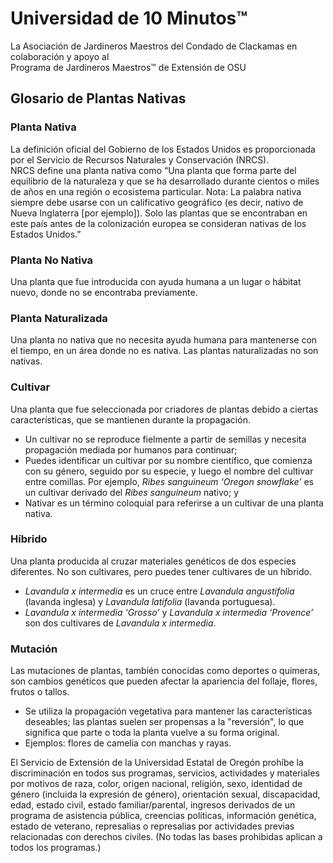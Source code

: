# Universidad de 10 Minutos™  
La Asociación de Jardineros Maestros del Condado de Clackamas en colaboración y apoyo al  
Programa de Jardineros Maestros™ de Extensión de OSU  

## Glosario de Plantas Nativas  

### Planta Nativa  
La definición oficial del Gobierno de los Estados Unidos es proporcionada por el Servicio de Recursos Naturales y Conservación (NRCS).  
NRCS define una planta nativa como “Una planta que forma parte del equilibrio de la naturaleza y que se ha desarrollado durante cientos o miles de años en una región o ecosistema particular. Nota: La palabra nativa siempre debe usarse con un calificativo geográfico (es decir, nativo de Nueva Inglaterra [por ejemplo]). Solo las plantas que se encontraban en este país antes de la colonización europea se consideran nativas de los Estados Unidos.”  

### Planta No Nativa  
Una planta que fue introducida con ayuda humana a un lugar o hábitat nuevo, donde no se encontraba previamente.  

### Planta Naturalizada  
Una planta no nativa que no necesita ayuda humana para mantenerse con el tiempo, en un área donde no es nativa. Las plantas naturalizadas no son nativas.  

### Cultivar  
Una planta que fue seleccionada por criadores de plantas debido a ciertas características, que se mantienen durante la propagación.  
- Un cultivar no se reproduce fielmente a partir de semillas y necesita propagación mediada por humanos para continuar;  
- Puedes identificar un cultivar por su nombre científico, que comienza con su género, seguido por su especie, y luego el nombre del cultivar entre comillas. Por ejemplo, *Ribes sanguineum ‘Oregon snowflake’* es un cultivar derivado del *Ribes sanguineum* nativo; y  
- Nativar es un término coloquial para referirse a un cultivar de una planta nativa.  

### Híbrido  
Una planta producida al cruzar materiales genéticos de dos especies diferentes. No son cultivares, pero puedes tener cultivares de un híbrido.  
- *Lavandula x intermedia* es un cruce entre *Lavandula angustifolia* (lavanda inglesa) y *Lavandula latifolia* (lavanda portuguesa).  
- *Lavandula x intermedia ‘Grosso’* y *Lavandula x intermedia ‘Provence’* son dos cultivares de *Lavandula x intermedia*.  

### Mutación  
Las mutaciones de plantas, también conocidas como deportes o quimeras, son cambios genéticos que pueden afectar la apariencia del follaje, flores, frutos o tallos.  
- Se utiliza la propagación vegetativa para mantener las características deseables; las plantas suelen ser propensas a la "reversión", lo que significa que parte o toda la planta vuelve a su forma original.  
- Ejemplos: flores de camelia con manchas y rayas.  

El Servicio de Extensión de la Universidad Estatal de Oregón prohíbe la discriminación en todos sus programas, servicios, actividades y materiales por motivos de raza, color, origen nacional, religión, sexo, identidad de género (incluida la expresión de género), orientación sexual, discapacidad, edad, estado civil, estado familiar/parental, ingresos derivados de un programa de asistencia pública, creencias políticas, información genética, estado de veterano, represalias o represalias por actividades previas relacionadas con derechos civiles. (No todas las bases prohibidas aplican a todos los programas.)